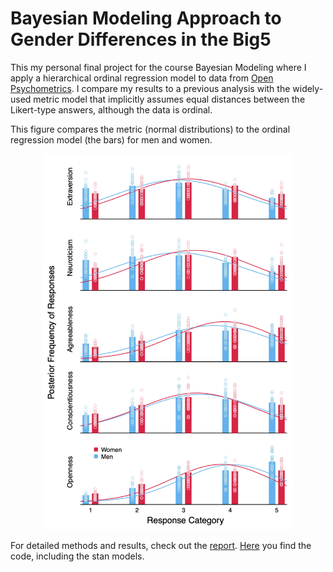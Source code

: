 # Bayesian Modeling Approach to Gender Differences in the Big5

This my personal final project for the course Bayesian Modeling where I apply a hierarchical ordinal regression model to data from [Open Psychometrics](https://openpsychometrics.org/_rawdata/). I compare my results to a previous analysis with the widely-used metric model that implicitly assumes equal distances between the Likert-type answers, although the data is ordinal.

This figure compares the metric (normal distributions) to the ordinal regression model (the bars) for men and women. 

<div align="center">
  <img src="figures/main.png" alt="main_results" width="400"/>
</div>

For detailed methods and results, check out the [report](report.pdf). [Here](big5.R) you find the code, including the stan models.
